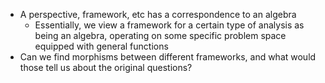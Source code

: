 - A perspective, framework, etc has a correspondence to an algebra
	- Essentially, we view a framework for a certain type of analysis as being an algebra, operating on some specific problem space equipped with general functions
- Can we find morphisms between different frameworks, and what would those tell us about the original questions?